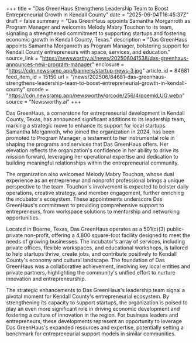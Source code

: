 +++
title = "Das GreenHaus Strengthens Leadership Team to Boost Entrepreneurial Growth in Kendall County"
date = "2025-06-04T16:45:37Z"
draft = false
summary = "Das GreenHaus appoints Samantha Morganroth as Program Manager and welcomes Melody Mabry Touchon to its team, signaling a strengthened commitment to supporting startups and fostering economic growth in Kendall County, Texas."
description = "Das GreenHaus appoints Samantha Morganroth as Program Manager, bolstering support for Kendall County entrepreneurs with space, services, and education."
source_link = "https://newsworthy.ai/news/202506041538/das-greenhaus-announces-new-program-manager"
enclosure = "https://cdn.newsramp.app/banners/startup-news-3.jpg"
article_id = 84681
feed_item_id = 15150
url = "/news/202506/84681-das-greenhaus-strengthens-leadership-team-to-boost-entrepreneurial-growth-in-kendall-county"
qrcode = "https://cdn.newsramp.app/newsworthy/qrcode/256/4/poemkLUG.webp"
source = "Newsworthy.ai"
+++

<p>Das GreenHaus, a cornerstone for entrepreneurial development in Kendall County, Texas, has announced significant additions to its leadership team, marking a strategic move to enhance its support for local startups. Samantha Morganroth, who joined the organization in 2024, has been promoted to Program Manager, a testament to her instrumental role in shaping the programs and services that Das GreenHaus offers. Her elevation reflects the organization's confidence in her ability to drive its mission forward, leveraging her operational expertise and dedication to building meaningful relationships within the entrepreneurial community.</p><p>The organization also welcomed Melody Mabry Touchon, whose dual experience as an entrepreneur and nonprofit professional brings a unique perspective to the team. Touchon's involvement is expected to bolster daily operations, creative strategy, and member engagement, further enriching the incubator's ecosystem. These appointments underscore Das GreenHaus's commitment to providing comprehensive support to entrepreneurs, from workspace solutions to mentorship and networking opportunities.</p><p>Located in Boerne, Texas, Das GreenHaus operates as a 501(c)(3) public-private non-profit, offering a 4,800 square-foot facility designed to meet the needs of growing businesses. The incubator's array of services, including private offices, flexible workspaces, and educational workshops, is tailored to help startups thrive, create jobs, and contribute positively to Kendall County's economy and cultural landscape. The foundation of Das GreenHaus was a collaborative achievement, involving key local entities and private partners, highlighting the community's unified effort to nurture innovation and entrepreneurship.</p><p>The strategic enhancements to Das GreenHaus's leadership team signal a pivotal moment for Kendall County's entrepreneurial ecosystem. By strengthening its capacity to support startups, the organization is poised to play an even more significant role in driving economic development and fostering a culture of innovation in the region. For business leaders and entrepreneurs, these developments represent an opportunity to leverage Das GreenHaus's expanded resources and expertise, potentially setting a benchmark for entrepreneurial support models in similar communities.</p>